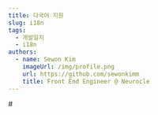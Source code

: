 ```yaml
---
title: 다국어 지원
slug: i18n
tags:
  - 개발일지
  - i18n
authors:
  - name: Sewon Kim
    imageUrl: /img/profile.png
    url: https://github.com/sewonkimm
    title: Front End Engineer @ Neurocle
---
```

#﻿ 


